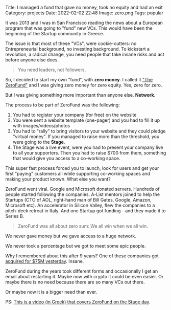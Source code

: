Title: I managed a fund that gave no money, took no equity and had an exit
Category: projects 
Date: 2022-02-02 22:48
Image: zero.png
Tags: popular

It was 2013 and I was in San Francisco reading the news about a European program that was going to "fund" new VCs. This would have been the beginning of the Startup community in Greece. 

The issue is that most of these "VCs", were cookie-cutters: no Entrepreneurial background, no investing background. To kickstart a revolution, a radical change, you need people that take insane risks and act before anyone else does. 

> You need leaders, not followers. 

So, I decided to start my own "fund", with **zero money**. I called it ["The ZeroFund"](https://thenextweb.com/news/zerofund) and I was giving zero money for zero equity. Yes, zero for zero.

But I was giving something more important than anyone else. **Network**.

The process to be part of ZeroFund was the following:
1. You had to register your company (for free) on the website
2. You were sent a website template (one-pager) and you had to fill it up with images/videos/photos
3. You had to "rally" to bring visitors to your website and they could pledge "virtual money". If you managed to raise more than the threshold, you were going to the **Stage**.
4. The Stage was a live event, were you had to present your company live to all your supporters. Then you had to raise $700 from them, something that would give you access to a co-working space.

This super fast process forced you to launch, look for users and get your first "paying" customers all while supporting co-working spaces and making your product known. What else you want?

ZeroFund went viral. Google and Microsoft donated servers. Hundreds of people started following the companies. A-List mentors joined to help the Startups (CTO of AOL, right-hand man of Bill Gates, Google, Amazon, Microsoft etc). An accelerator in Silicon Valley, flew the companies to a pitch-deck retreat in Italy. And one Startup got funding - and they made it to Series B.

> ZeroFund was all about zero sum: We all win when we all win. 

We never gave money but we gave access to a huge network.

We never took a percentage but we got to meet some epic people.

Why I remembered about this after 9 years?
One of these companies got [acquired for $75M yesterday](https://www-benzinga-com.cdn.ampproject.org/c/s/www.benzinga.com/amp/content/25331804). Insane.

ZeroFund during the years took different forms and occasionally I get an email about restarting it. Maybe now with crypto it could be even easier. Or maybe there is no need because there are so many VCs out there.

Or maybe now it is a bigger need than ever.  

PS: [This is a video (in Greek) that covers ZeroFund on the Stage day](https://www.youtube.com/watch?v=j7FsOu7aO1A).


